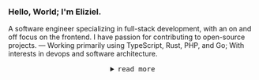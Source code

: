 <h3>Hello, World; I'm Eliziel.</h3>
<p>A software engineer specializing in full-stack development, with an on and off focus on the frontend. I have passion for contributing to open-source projects. — Working primarily using TypeScript, Rust, PHP, and Go; With interests in devops and software architecture.
</p>

<details align="center">
<summary><samp>read more</samp></summary>

<h2></h2><br>

[<img align="left" width="340" src="https://gist.github.com/yehezkieldio/ffbb9b3292391b0c5f2a671d0ec3b545/raw/general.svg">](#)
[<img align="right" width="390" src="https://gist.github.com/yehezkieldio/ffbb9b3292391b0c5f2a671d0ec3b545/raw/achievements.svg">](#)

</details>
